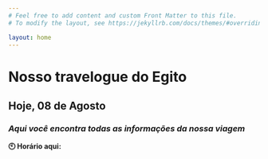 ```yaml
---
# Feel free to add content and custom Front Matter to this file.
# To modify the layout, see https://jekyllrb.com/docs/themes/#overriding-theme-defaults

layout: home
---
```




# Nosso travelogue do Egito
## Hoje, 08 de Agosto
### _Aqui você encontra todas as informações da nossa viagem_
<div>
<p style="display:inline"><strong>🕙 Horário aqui:</strong></p>
<p style="display:inline" id="time">
    <script>
        var timeDisplay = document.getElementById("time");

        function refreshTime() {
        var dateString = new Date().toLocaleString("pt-BR", {timeZone: "Africa/Cairo"});
        var justTime = dateString.split(", ")[1];
        timeDisplay.innerHTML = justTime;
        }

        setInterval(refreshTime, 1000);
    </script>
</p>
</div>
**📍 Cidade que estamos:** Luxor <br/>
**🌡️ Temperatura:** 42 °C <br/>
**🏛️ Visitaremos:** Templo de Karnak e Templo de Luxor <br/>

<br/>

## Últimos posts
### _O que estivemos fazendo nos últimos dias?_

<br/>

## Viagem
[ 📅 Ver roteiro completo]() <br/>
[ ⏮️ Ver próximo dia]() <br/>
[ ⏭️ Ver dia anterior]() <br/>